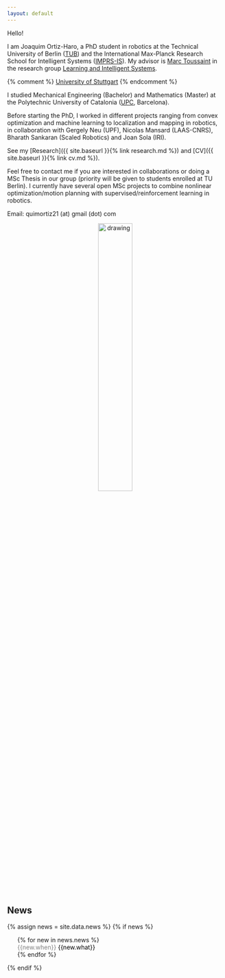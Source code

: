 ```yaml
---
layout: default
---
```




Hello!

I am Joaquim Ortiz-Haro, a PhD student in robotics at the Technical University of Berlin ([TUB](https://www.tu.berlin/)) and the International Max-Planck Research School for Intelligent Systems ([IMPRS-IS](https://imprs.is.mpg.de/)). My advisor is [Marc Toussaint](https://www.user.tu-berlin.de/mtoussai/index.html) in the research group [Learning and Intelligent Systems](https://argmin.lis.tu-berlin.de/).

{% comment %} [University of Stuttgart](https://www.uni-stuttgart.de/en/) {% endcomment %}

I studied Mechanical Engineering (Bachelor) and Mathematics (Master) at the Polytechnic University of Catalonia ([UPC](https://www.upc.edu/en?set_language=en), Barcelona). 

Before starting the PhD, I worked in different projects ranging from convex optimization and machine learning to localization and mapping in robotics, in collaboration with Gergely Neu (UPF), Nicolas Mansard (LAAS-CNRS), Bharath Sankaran (Scaled Robotics) and Joan Sola (IRI). 

<!-- <div style="text-align: center;"> -->
<!-- <img src="{{site.url}}/images/20210103_170909.jpeg" style="width: 40%;"> -->
<!-- </div> -->



See my [Research]({{ site.baseurl }}{% link research.md %}) and [CV]({{ site.baseurl }}{% link cv.md %}).



Feel free to contact me if you are interested in collaborations or doing a MSc Thesis in our group (priority will be given to students enrolled at TU Berlin). I currently have several open MSc projects to combine nonlinear optimization/motion planning with supervised/reinforcement learning in robotics.

Email: quimortiz21 (at) gmail (dot) com



<div style="text-align: center">
<img src="{{ site.baseurl }}/images/IMG_0667bw.jpg" alt="drawing" width="40%"/>
</div>

## News


<style>
  .when { color: gray; }

  .what { color: black ; }
</style>





{% assign news = site.data.news %}
{% if news %}
<ul style="list-style: none;">
{% for new in news.news %}
<li>
<span  class="when"> {{new.when}} </span> <span  class="what"> {{new.what}} </span>
</li>
{% endfor %}
</ul>
{% endif %}










